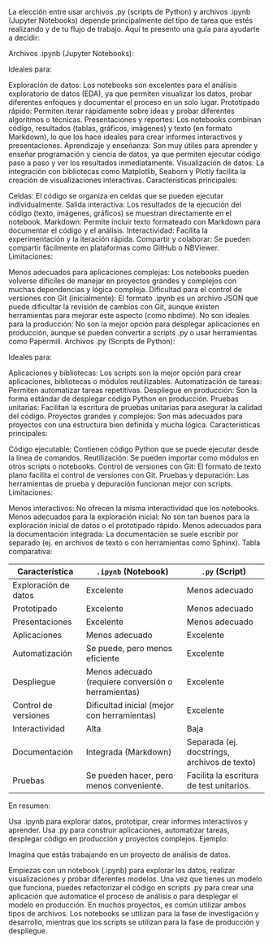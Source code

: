 
La elección entre usar archivos .py (scripts de Python) y archivos .ipynb (Jupyter Notebooks) depende principalmente del tipo de tarea que estés realizando y de tu flujo de trabajo. Aquí te presento una guía para ayudarte a decidir:

Archivos .ipynb (Jupyter Notebooks):

Ideales para:

Exploración de datos: Los notebooks son excelentes para el análisis exploratorio de datos (EDA), ya que permiten visualizar los datos, probar diferentes enfoques y documentar el proceso en un solo lugar.
Prototipado rápido: Permiten iterar rápidamente sobre ideas y probar diferentes algoritmos o técnicas.
Presentaciones y reportes: Los notebooks combinan código, resultados (tablas, gráficos, imágenes) y texto (en formato Markdown), lo que los hace ideales para crear informes interactivos y presentaciones.
Aprendizaje y enseñanza: Son muy útiles para aprender y enseñar programación y ciencia de datos, ya que permiten ejecutar código paso a paso y ver los resultados inmediatamente.
Visualización de datos: La integración con bibliotecas como Matplotlib, Seaborn y Plotly facilita la creación de visualizaciones interactivas.
Características principales:

Celdas: El código se organiza en celdas que se pueden ejecutar individualmente.
Salida interactiva: Los resultados de la ejecución del código (texto, imágenes, gráficos) se muestran directamente en el notebook.
Markdown: Permite incluir texto formateado con Markdown para documentar el código y el análisis.
Interactividad: Facilita la experimentación y la iteración rápida.
Compartir y colaborar: Se pueden compartir fácilmente en plataformas como GitHub o NBViewer.
Limitaciones:

Menos adecuados para aplicaciones complejas: Los notebooks pueden volverse difíciles de manejar en proyectos grandes y complejos con muchas dependencias y lógica compleja.
Dificultad para el control de versiones con Git (inicialmente): El formato .ipynb es un archivo JSON que puede dificultar la revisión de cambios con Git, aunque existen herramientas para mejorar este aspecto (como nbdime).
No son ideales para la producción: No son la mejor opción para desplegar aplicaciones en producción, aunque se pueden convertir a scripts .py o usar herramientas como Papermill.
Archivos .py (Scripts de Python):

Ideales para:

Aplicaciones y bibliotecas: Los scripts son la mejor opción para crear aplicaciones, bibliotecas o módulos reutilizables.
Automatización de tareas: Permiten automatizar tareas repetitivas.
Despliegue en producción: Son la forma estándar de desplegar código Python en producción.
Pruebas unitarias: Facilitan la escritura de pruebas unitarias para asegurar la calidad del código.
Proyectos grandes y complejos: Son más adecuados para proyectos con una estructura bien definida y mucha lógica.
Características principales:

Código ejecutable: Contienen código Python que se puede ejecutar desde la línea de comandos.
Reutilización: Se pueden importar como módulos en otros scripts o notebooks.
Control de versiones con Git: El formato de texto plano facilita el control de versiones con Git.
Pruebas y depuración: Las herramientas de prueba y depuración funcionan mejor con scripts.
Limitaciones:

Menos interactivos: No ofrecen la misma interactividad que los notebooks.
Menos adecuados para la exploración inicial: No son tan buenos para la exploración inicial de datos o el prototipado rápido.
Menos adecuados para la documentación integrada: La documentación se suele escribir por separado (ej. en archivos de texto o con herramientas como Sphinx).
Tabla comparativa:

| Característica        | `.ipynb` (Notebook)                                | `.py` (Script)                                      |
| --------------------- | -------------------------------------------------- | --------------------------------------------------- |
| Exploración de datos | Excelente                                          | Menos adecuado                                     |
| Prototipado          | Excelente                                          | Menos adecuado                                     |
| Presentaciones       | Excelente                                          | Menos adecuado                                     |
| Aplicaciones          | Menos adecuado                                     | Excelente                                          |
| Automatización        | Se puede, pero menos eficiente                     | Excelente                                          |
| Despliegue            | Menos adecuado (requiere conversión o herramientas) | Excelente                                          |
| Control de versiones | Dificultad inicial (mejor con herramientas)      | Excelente                                          |
| Interactividad        | Alta                                               | Baja                                               |
| Documentación         | Integrada (Markdown)                               | Separada (ej. docstrings, archivos de texto)       |
| Pruebas              | Se pueden hacer, pero menos conveniente.           | Facilita la escritura de test unitarios.           |


En resumen:

Usa .ipynb para explorar datos, prototipar, crear informes interactivos y aprender.
Usa .py para construir aplicaciones, automatizar tareas, desplegar código en producción y proyectos complejos.
Ejemplo:

Imagina que estás trabajando en un proyecto de análisis de datos.

Empiezas con un notebook (.ipynb) para explorar los datos, realizar visualizaciones y probar diferentes modelos.
Una vez que tienes un modelo que funciona, puedes refactorizar el código en scripts .py para crear una aplicación que automatice el proceso de análisis o para desplegar el modelo en producción.
En muchos proyectos, es común utilizar ambos tipos de archivos. Los notebooks se utilizan para la fase de investigación y desarrollo, mientras que los scripts se utilizan para la fase de producción y despliegue.